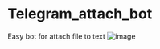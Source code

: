 # Telegram_attach_bot

Easy bot for attach file to text
![image](https://user-images.githubusercontent.com/83290929/116254195-6365bc00-a786-11eb-9068-385eaf9bb35e.png)
